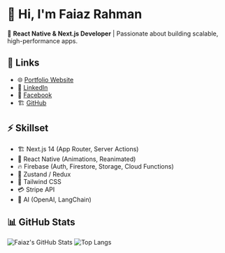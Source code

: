 # 👋 Hi, I'm Faiaz Rahman

🚀 **React Native & Next.js Developer** | Passionate about building scalable, high-performance apps.

## 🔗 Links
- 🌐 [Portfolio Website](#)
- 💼 [LinkedIn](#)
- 🔵 [Facebook](#)
- 🏗️ [GitHub](https://github.com/Faiaz-Rahman)

## ⚡ Skillset
- 🏗️ Next.js 14 (App Router, Server Actions)
- 📱 React Native (Animations, Reanimated)
- 🔥 Firebase (Auth, Firestore, Storage, Cloud Functions)
- 🌊 Zustand / Redux
- 🎨 Tailwind CSS
- 💳 Stripe API
- 🧠 AI (OpenAI, LangChain)

## 📊 GitHub Stats
![Faiaz's GitHub Stats](https://github-readme-stats.vercel.app/api?username=Faiaz-Rahman&show_icons=true&theme=tokyonight)
![Top Langs](https://github-readme-stats.vercel.app/api/top-langs/?username=Faiaz-Rahman&layout=compact&theme=tokyonight)
